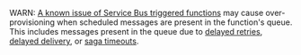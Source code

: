 WARN: [A known issue of Service Bus triggered functions](https://github.com/Azure/Azure-Functions/issues/715) may cause over-provisioning when scheduled messages are present in the function's queue. This includes messages present in the queue due to [delayed retries](/nservicebus/recoverability/#delayed-retries), [delayed delivery](/nservicebus/messaging/delayed-delivery.md), or [saga timeouts](/nservicebus/sagas/timeouts.md).
